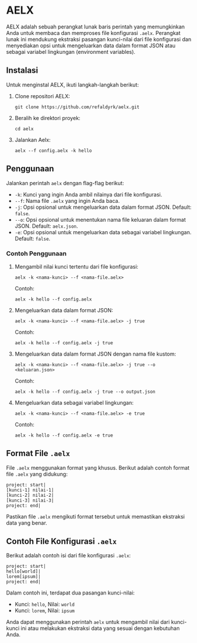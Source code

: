 # AELX

AELX adalah sebuah perangkat lunak baris perintah yang memungkinkan Anda untuk membaca dan memproses file konfigurasi `.aelx`. Perangkat lunak ini mendukung ekstraksi pasangan kunci-nilai dari file konfigurasi dan menyediakan opsi untuk mengeluarkan data dalam format JSON atau sebagai variabel lingkungan (environment variables).

## Instalasi

Untuk menginstal AELX, ikuti langkah-langkah berikut:

1. Clone repositori AELX:

   ```shell
   git clone https://github.com/refaldyrk/aelx.git
   ```

2. Beralih ke direktori proyek:

   ```shell
   cd aelx
   ```
3. Jalankan Aelx:

   ```shell
   aelx --f config.aelx -k hello
   ```

## Penggunaan

Jalankan perintah `aelx` dengan flag-flag berikut:

- `-k`: Kunci yang ingin Anda ambil nilainya dari file konfigurasi.
- `--f`: Nama file `.aelx` yang ingin Anda baca.
- `-j`: Opsi opsional untuk mengeluarkan data dalam format JSON. Default: `false`.
- `--o`: Opsi opsional untuk menentukan nama file keluaran dalam format JSON. Default: `aelx.json`.
- `-e`: Opsi opsional untuk mengeluarkan data sebagai variabel lingkungan. Default: `false`.

### Contoh Penggunaan

1. Mengambil nilai kunci tertentu dari file konfigurasi:

   ```shell
   aelx -k <nama-kunci> --f <nama-file.aelx>
   ```

   Contoh:
   ```shell
   aelx -k hello --f config.aelx
   ```

2. Mengeluarkan data dalam format JSON:

   ```shell
   aelx -k <nama-kunci> --f <nama-file.aelx> -j true
   ```

   Contoh:
   ```shell
   aelx -k hello --f config.aelx -j true
   ```

3. Mengeluarkan data dalam format JSON dengan nama file kustom:

   ```shell
   aelx -k <nama-kunci> --f <nama-file.aelx> -j true --o <keluaran.json>
   ```

   Contoh:
   ```shell
   aelx -k hello --f config.aelx -j true --o output.json
   ```

4. Mengeluarkan data sebagai variabel lingkungan:

   ```shell
   aelx -k <nama-kunci> --f <nama-file.aelx> -e true
   ```

   Contoh:
   ```shell
   aelx -k hello --f config.aelx -e true
   ```

## Format File `.aelx`

File `.aelx` menggunakan format yang khusus. Berikut adalah contoh format file `.aelx` yang didukung:

```
project: start|
[kunci-1] nilai-1|
[kunci-2] nilai-2|
[kunci-3] nilai-3|
project: end|
```

Pastikan file `.aelx` mengikuti format tersebut untuk memastikan ekstraksi data yang benar.

## Contoh File Konfigurasi `.aelx`

Berikut adalah contoh isi dari file konfigurasi `.aelx`:

```
project: start|
hello[world]|
lorem[ipsum]|
project: end|
```

Dalam contoh ini, terdapat dua pasangan kunci-nilai:

- Kunci: `hello`, Nilai: `world`
- Kunci: `lorem`, Nilai: `ipsum`

Anda dapat menggunakan perintah `aelx` untuk mengambil nilai dari kunci-kunci ini atau melakukan ekstraksi data yang sesuai dengan kebutuhan Anda.